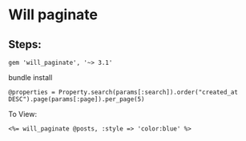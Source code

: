 
# Will paginate

## Steps: 

	gem 'will_paginate', '~> 3.1'

bundle install

	@properties = Property.search(params[:search]).order("created_at DESC").page(params[:page]).per_page(5)

To View:
	
	<%= will_paginate @posts, :style => 'color:blue' %>